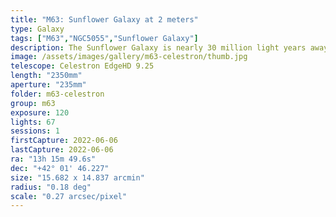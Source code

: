 ```yaml
---
title: "M63: Sunflower Galaxy at 2 meters"
type: Galaxy
tags: ["M63","NGC5055","Sunflower Galaxy"]
description: The Sunflower Galaxy is nearly 30 million light years away and home to an estimated 400 billion stars.
image: /assets/images/gallery/m63-celestron/thumb.jpg
telescope: Celestron EdgeHD 9.25
length: "2350mm"
aperture: "235mm"
folder: m63-celestron
group: m63
exposure: 120
lights: 67
sessions: 1
firstCapture: 2022-06-06 
lastCapture: 2022-06-06
ra: "13h 15m 49.6s"
dec: "+42° 01' 46.227"
size: "15.682 x 14.837 arcmin"
radius: "0.18 deg"
scale: "0.27 arcsec/pixel"
---
```


